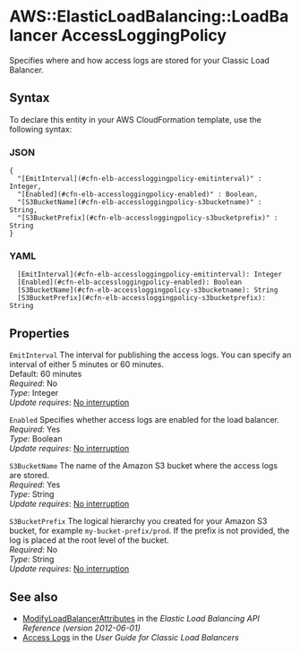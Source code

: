 # AWS::ElasticLoadBalancing::LoadBalancer AccessLoggingPolicy<a name="aws-properties-ec2-elb-accessloggingpolicy"></a>

Specifies where and how access logs are stored for your Classic Load Balancer\.

## Syntax<a name="aws-properties-ec2-elb-accessloggingpolicy-syntax"></a>

To declare this entity in your AWS CloudFormation template, use the following syntax:

### JSON<a name="aws-properties-ec2-elb-accessloggingpolicy-syntax.json"></a>

```
{
  "[EmitInterval](#cfn-elb-accessloggingpolicy-emitinterval)" : Integer,
  "[Enabled](#cfn-elb-accessloggingpolicy-enabled)" : Boolean,
  "[S3BucketName](#cfn-elb-accessloggingpolicy-s3bucketname)" : String,
  "[S3BucketPrefix](#cfn-elb-accessloggingpolicy-s3bucketprefix)" : String
}
```

### YAML<a name="aws-properties-ec2-elb-accessloggingpolicy-syntax.yaml"></a>

```
  [EmitInterval](#cfn-elb-accessloggingpolicy-emitinterval): Integer
  [Enabled](#cfn-elb-accessloggingpolicy-enabled): Boolean
  [S3BucketName](#cfn-elb-accessloggingpolicy-s3bucketname): String
  [S3BucketPrefix](#cfn-elb-accessloggingpolicy-s3bucketprefix): String
```

## Properties<a name="aws-properties-ec2-elb-accessloggingpolicy-properties"></a>

`EmitInterval`  <a name="cfn-elb-accessloggingpolicy-emitinterval"></a>
The interval for publishing the access logs\. You can specify an interval of either 5 minutes or 60 minutes\.  
Default: 60 minutes  
*Required*: No  
*Type*: Integer  
*Update requires*: [No interruption](https://docs.aws.amazon.com/AWSCloudFormation/latest/UserGuide/using-cfn-updating-stacks-update-behaviors.html#update-no-interrupt)

`Enabled`  <a name="cfn-elb-accessloggingpolicy-enabled"></a>
Specifies whether access logs are enabled for the load balancer\.  
*Required*: Yes  
*Type*: Boolean  
*Update requires*: [No interruption](https://docs.aws.amazon.com/AWSCloudFormation/latest/UserGuide/using-cfn-updating-stacks-update-behaviors.html#update-no-interrupt)

`S3BucketName`  <a name="cfn-elb-accessloggingpolicy-s3bucketname"></a>
The name of the Amazon S3 bucket where the access logs are stored\.  
*Required*: Yes  
*Type*: String  
*Update requires*: [No interruption](https://docs.aws.amazon.com/AWSCloudFormation/latest/UserGuide/using-cfn-updating-stacks-update-behaviors.html#update-no-interrupt)

`S3BucketPrefix`  <a name="cfn-elb-accessloggingpolicy-s3bucketprefix"></a>
The logical hierarchy you created for your Amazon S3 bucket, for example `my-bucket-prefix/prod`\. If the prefix is not provided, the log is placed at the root level of the bucket\.  
*Required*: No  
*Type*: String  
*Update requires*: [No interruption](https://docs.aws.amazon.com/AWSCloudFormation/latest/UserGuide/using-cfn-updating-stacks-update-behaviors.html#update-no-interrupt)

## See also<a name="aws-properties-ec2-elb-accessloggingpolicy--seealso"></a>
+  [ModifyLoadBalancerAttributes](https://docs.aws.amazon.com/elasticloadbalancing/2012-06-01/APIReference/API_ModifyLoadBalancerAttributes.html) in the *Elastic Load Balancing API Reference \(version 2012\-06\-01\)* 
+  [Access Logs](https://docs.aws.amazon.com/elasticloadbalancing/latest/classic/access-log-collection.html) in the *User Guide for Classic Load Balancers* 

